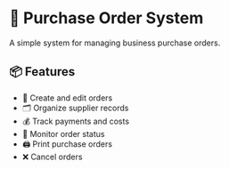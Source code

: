 # 🧾 Purchase Order System

A simple system for managing business purchase orders.

## 📦 Features
- 📝 Create and edit orders  
- 🗂️ Organize supplier records  
- 💰 Track payments and costs  
- 🔄 Monitor order status  
- 🖨️ Print purchase orders  
- ❌ Cancel orders  


